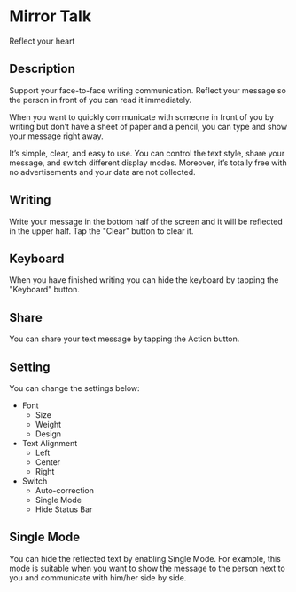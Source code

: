 # Mirror Talk
Reflect your heart

## Description
Support your face-to-face writing communication. Reflect your message so the person in front of you can read it immediately.

When you want to quickly communicate with someone in front of you by writing but don’t have a sheet of paper and a pencil, you can type and show your message right away.

It’s simple, clear, and easy to use. You can control the text style, share your message, and switch different display modes. Moreover, it’s totally free with no advertisements and your data are not collected.

## Writing
Write your message in the bottom half of the screen and it will be reflected in the upper half. Tap the "Clear" button to clear it.

## Keyboard
When you have finished writing you can hide the keyboard by tapping the "Keyboard" button.

## Share
You can share your text message by tapping the Action button. 

## Setting
You can change the settings below:

- Font
    - Size
    - Weight
    - Design
- Text Alignment
    - Left
    - Center
    - Right 
- Switch
    - Auto-correction
    - Single Mode
    - Hide Status Bar

## Single Mode
You can hide the reflected text by enabling Single Mode. For example, this mode is suitable when you want to show the message to the person next to you and communicate with him/her side by side.
